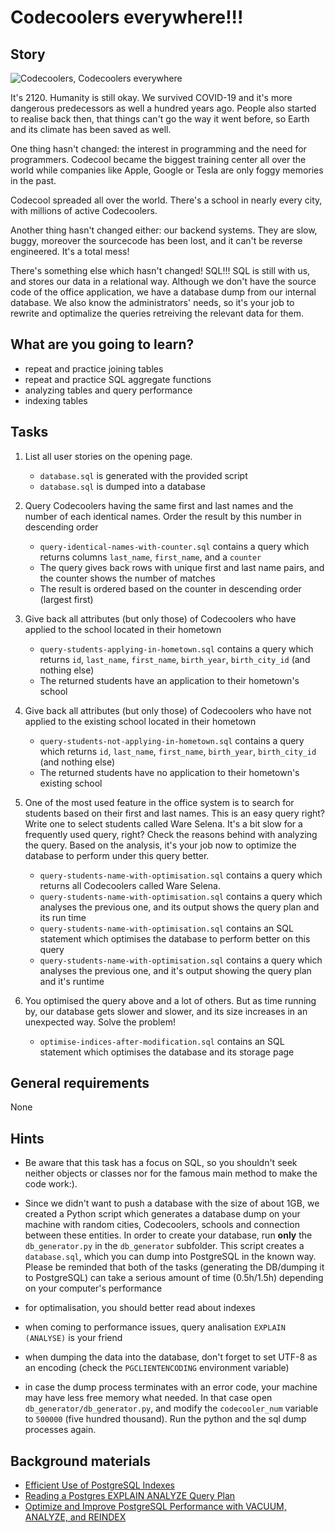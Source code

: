 # Codecoolers everywhere!!!

## Story

![Codecoolers, Codecoolers everywhere](https://i.imgflip.com/44j3vf.jpg)

It's 2120. Humanity is still okay. We survived COVID-19 and it's more dangerous predecessors as well a hundred years ago. People also started to realise back then, that things can't go the way it went before, so Earth and its climate has been saved as well.

One thing hasn't changed: the interest in programming and the need for programmers. Codecool became the biggest training center all over the world while companies like Apple, Google or Tesla are only foggy memories in the past.

Codecool spreaded all over the world. There's a school in nearly every city, with millions of active Codecoolers.

Another thing hasn't changed either: our backend systems. They are slow, buggy, moreover the sourcecode has been lost, and it can't be reverse engineered. It's a total mess!

There's something else which hasn't changed! SQL!!! SQL is still with us, and stores our data in a relational way. Although we don't have the source code of the office application, we have a database dump from our internal database. We also know the administrators' needs, so it's your job to rewrite and optimalize the queries retreiving the relevant data for them.

## What are you going to learn?

- repeat and practice joining tables
- repeat and practice SQL aggregate functions
- analyzing tables and query performance
- indexing tables

## Tasks

1. List all user stories on the opening page.
    - `database.sql` is generated with the provided script
    - `database.sql` is dumped into a database

2. Query Codecoolers having the same first and last names and the number of each identical names. Order the result by this number in descending order
    - `query-identical-names-with-counter.sql` contains a query which returns columns `last_name`, `first_name`, and a `counter`
    - The query gives back rows with unique first and last name pairs, and the counter shows the number of matches
    - The result is ordered based on the counter in descending order (largest first)

3. Give back all attributes (but only those) of Codecoolers who have applied to the school located in their hometown
    - `query-students-applying-in-hometown.sql` contains a query which returns `id`, `last_name`, `first_name`, `birth_year`, `birth_city_id` (and nothing else)
    - The returned students have an application to their hometown's school

4. Give back all attributes (but only those) of Codecoolers who have not applied to the existing school located in their hometown
    - `query-students-not-applying-in-hometown.sql` contains a query which returns `id`, `last_name`, `first_name`, `birth_year`, `birth_city_id` (and nothing else)
    - The returned students have no application to their hometown's existing school

5. One of the most used feature in the office system is to search for students based on their first and last names. This is an easy query right? Write one to select students called Ware Selena. It's a bit slow for a frequently used query, right? Check the reasons behind with analyzing the query. Based on the analysis, it's your job now to optimize the database to perform under this query better.
    - `query-students-name-with-optimisation.sql` contains a query which returns all Codecoolers called Ware Selena.
    - `query-students-name-with-optimisation.sql` contains a query which analyses the previous one, and its output shows the query plan and its run time
    - `query-students-name-with-optimisation.sql` contains an SQL statement which optimises the database to perform better on this query
    - `query-students-name-with-optimisation.sql` contains a query which analyses the previous one, and it's output showing the query plan and it's runtime

6. You optimised the query above and a lot of others. But as time running by, our database gets slower and slower, and its size increases in an unexpected way. Solve the problem!
    - `optimise-indices-after-modification.sql` contains an SQL statement which optimises the database and its storage page

## General requirements

None

## Hints

- Be aware that this task has a focus on SQL, so you shouldn't seek neither objects or classes nor for the famous main method to make the code work:).

- Since we didn't want to push a database with the size of about 1GB, we created a Python script which generates a database dump on your machine with random cities, Codecoolers, schools and connection between these entities. In order to create your database, run **only** the `db_generator.py` in the `db_generator` subfolder. This script creates a `database.sql`, which you can dump into PostgreSQL in the known way. Please be reminded that both of the tasks (generating the DB/dumping it to PostgreSQL) can take a serious amount of time (0.5h/1.5h) depending on your computer's performance
- for optimalisation, you should better read about indexes
- when coming to performance issues, query analisation `EXPLAIN (ANALYSE)` is your friend
- when dumping the data into the database, don't forget to set UTF-8 as an encoding (check the `PGCLIENTENCODING` environment variable)
- in case the dump process terminates with an error code, your machine may have less free memory what needed. In that case open `db_generator/db_generator.py`, and modify the `codecooler_num` variable to `500000` (five hundred thousand). Run the python and the sql dump processes again.



## Background materials

- <i class="far fa-exclamation"></i> [Efficient Use of PostgreSQL Indexes](https://devcenter.heroku.com/articles/postgresql-indexes)
- <i class="far fa-exclamation"></i> [Reading a Postgres EXPLAIN ANALYZE Query Plan](https://thoughtbot.com/blog/reading-an-explain-analyze-query-plan)
- <i class="far fa-exclamation"></i> [Optimize and Improve PostgreSQL Performance with VACUUM, ANALYZE, and REINDEX](https://confluence.atlassian.com/kb/optimize-and-improve-postgresql-performance-with-vacuum-analyze-and-reindex-885239781.html)


